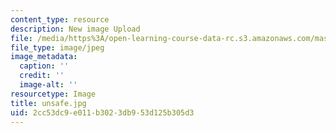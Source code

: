 ```yaml
---
content_type: resource
description: New image Upload
file: /media/https%3A/open-learning-course-data-rc.s3.amazonaws.com/mas-962-special-topics-new-textiles-spring-2010/2cc53dc9e011b3023db953d125b305d3_unsafe.jpg
file_type: image/jpeg
image_metadata:
  caption: ''
  credit: ''
  image-alt: ''
resourcetype: Image
title: unsafe.jpg
uid: 2cc53dc9-e011-b302-3db9-53d125b305d3
---
```

